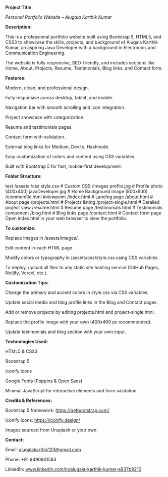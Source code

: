 **Project Title**

*Personal Portfolio Website – Alugala Karthik Kumar*

**Description:**

This is a professional portfolio website built using Bootstrap 5, HTML5, and CSS3 to showcase the skills, projects, and background of Alugala Karthik Kumar, an aspiring Java Developer with a background in Electronics and Communication Engineering.

The website is fully responsive, SEO-friendly, and includes sections like Home, About, Projects, Resume, Testimonials, Blog links, and Contact form.

**Features:**

Modern, clean, and professional design.

Fully responsive across desktop, tablet, and mobile.

Navigation bar with smooth scrolling and icon integration.

Project showcase with categorization.

Resume and testimonials pages.

Contact form with validation.

External blog links for Medium, Dev.to, Hashnode.

Easy customization of colors and content using CSS variables.

Built with Bootstrap 5 for fast, mobile-first development.

**Folder Structure:**

text
/assets
  /css
    style.css           # Custom CSS
  /images
    profile.jpg         # Profile photo (400x400)
    javaDeveloper.jpg   # Home Background image (800x600)
/commonfile.html        #viewpoint
/index.html             # Landing page
/about.html             # About page
/projects.html          # Projects listing
/project-single.html    # Detailed project view
/resume.html            # Resume page
/testimonials.html      # Testimonials component
/blog.html              # Blog links page
/contact.html           # Contact form page
Open index.html in your web browser to view the portfolio.

**To customize:**

Replace images in /assets/images/.

Edit content in each HTML page.

Modify colors or typography in /assets/css/style.css using CSS variables.

To deploy, upload all files to any static site hosting service (GitHub Pages, Netlify, Vercel, etc.).

**Customization Tips:**

Change the primary and accent colors in style.css via CSS variables.

Update social media and blog profile links in the Blog and Contact pages.

Add or remove projects by editing projects.html and project-single.html.

Replace the profile image with your own (400x400 px recommended).

Update testimonials and blog section with your own input.

**Technologies Used:**

HTML5 & CSS3

Bootstrap 5

Iconify icons

Google Fonts (Poppins & Open Sans)

Minimal JavaScript for interactive elements and form validation

**Credits & References:**

Bootstrap 5 framework: https://getbootstrap.com/

Iconify icons: https://iconify.design/

Images sourced from Unsplash or your own

**Contact:**

Email: alugalakarthik123@gmail.com

Phone: +91 9490901583

LinkedIn: www.linkedin.com/in/alugala-karthik-kumar-a937b9210



